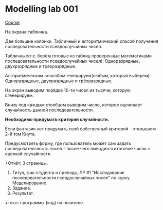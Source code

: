 # Modelling lab 001

[Course](https://github.com/dKosarevsky/iu7/blob/master/6sem/modeling.md)

На экране табличка.

Две большие колонки.
Табличный и алгоритмический способ получения последовательности псевдослучайных чисел.

Табличные(т.е. берëм готовые из таблиц проверенные математиками последовательности псевдослучайных чисел): Одноразрядные, двухразрядные и трëхразрядные.

Алгоритмическим способом генерируем(любым, который выберем): Одноразрядные, двухразрядные и трëхразрядные.

На экран выводим порядка 10-ти чисел из тысячи, которую сгенерируем.

Внизу под каждым столбцом выводим число, которое оценивает случайность данной последовательности.

**Необходимо придумать критерий случайности.**

Если фантазии нет придумать свой собственный критерий - открываем 2-й том Кнута.

Предусмотреть форму, где пользователь может сам задать последовательность чисел - после чего выводится итоговое число с оценкой случайности.

+Отчëт: 
3 страницы.
1. Титул, фио студента и препода, ЛР #1 "Исследование последовательности псевдослучайных чисел" по курсу Моделирование.
2. Задание.
3. Результат.

+текст программы (код) на носителе.
